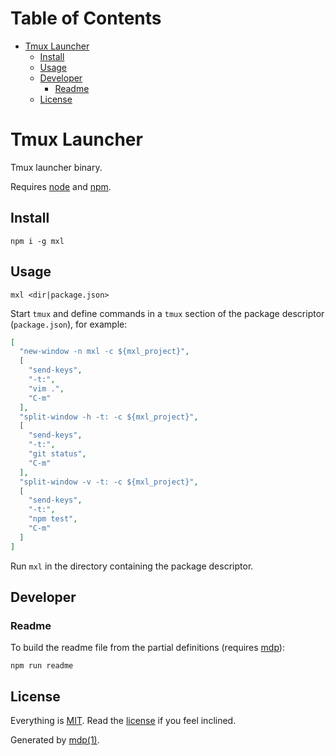 Table of Contents
=================

* [Tmux Launcher](#tmux-launcher)
  * [Install](#install)
  * [Usage](#usage)
  * [Developer](#developer)
    * [Readme](#readme)
  * [License](#license)

Tmux Launcher
=============

Tmux launcher binary.

Requires [node](http://nodejs.org) and [npm](http://www.npmjs.org).

## Install

```
npm i -g mxl
```

## Usage

```
mxl <dir|package.json>
```

Start `tmux` and define commands in a `tmux` section of the package descriptor 
(`package.json`), for example:

```json
[
  "new-window -n mxl -c ${mxl_project}",
  [
    "send-keys",
    "-t:",
    "vim .",
    "C-m"
  ],
  "split-window -h -t: -c ${mxl_project}",
  [
    "send-keys",
    "-t:",
    "git status",
    "C-m"
  ],
  "split-window -v -t: -c ${mxl_project}",
  [
    "send-keys",
    "-t:",
    "npm test",
    "C-m"
  ]
]
```

Run `mxl` in the directory containing the package descriptor.

## Developer

### Readme

To build the readme file from the partial definitions (requires [mdp](https://github.com/freeformsystems/mdp)):

```
npm run readme
```

## License

Everything is [MIT](http://en.wikipedia.org/wiki/MIT_License). Read the [license](https://github.com/freeformsystems/mxl/blob/master/LICENSE) if you feel inclined.

Generated by [mdp(1)](https://github.com/freeformsystems/mdp).

[node]: http://nodejs.org
[npm]: http://www.npmjs.org
[mdp]: https://github.com/freeformsystems/mdp
[zephyr]: https://github.com/socialally/zephyr
[zephyr-plugins]: https://github.com/socialally/zephyr#plugins
